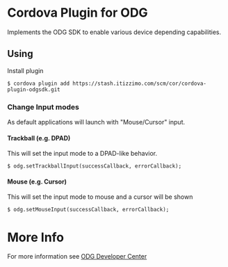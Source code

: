 # Cordova Plugin for ODG

Implements the ODG SDK to enable various device depending capabilities.

## Using
Install plugin

    $ cordova plugin add https://stash.itizzimo.com/scm/cor/cordova-plugin-odgsdk.git

### Change Input modes
As default applications will launch with "Mouse/Cursor" input.

#### Trackball (e.g. DPAD)
This will set the input mode to a DPAD-like behavior.

    $ odg.setTrackballInput(successCallback, errorCallback);
    
#### Mouse (e.g. Cursor)
This will set the input mode to mouse and a cursor will be shown

    $ odg.setMouseInput(successCallback, errorCallback);

# More Info

For more information see [ODG Developer Center](https://developer.osterhoutgroup.com)
